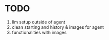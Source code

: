 # TODO

1. llm setup outside of agent
2. clean starting and history & images for agent
3. functionalities with images

